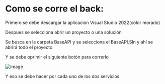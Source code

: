 # Como se corre el back:

Primero se debe descargar la aplicacion Visual Studio 2022(color morado)

Despues se selecciona abrir un proyecto o una solución

Se busca en la carpeta BaseAPI y se selecciona el BaseAPI.Sln y ahí se abrirá todo el proyecto 

Y se debe oprimir el siguiente botón para correrlo

![image](https://user-images.githubusercontent.com/70587109/232260161-f2b26ce8-a215-4ca8-a0f9-27c1e339d61a.png)

Y eso se debe hacer por cada uno de los dos servicios.
